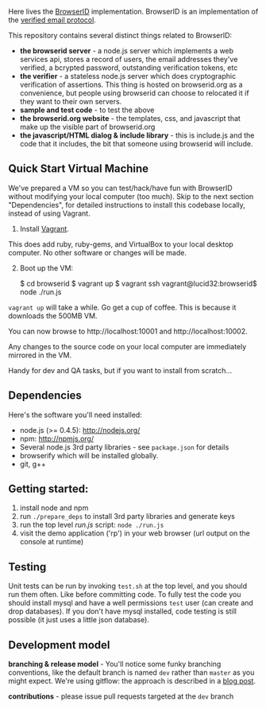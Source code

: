 Here lives the [BrowserID] implementation.  BrowserID is an implementation of the 
[verified email protocol].

  [BrowserID]:https://browserid.org
  [verified email protocol]:https://wiki.mozilla.org/Labs/Identity/VerifiedEmailProtocol

This repository contains several distinct things related to BrowserID:

  * **the browserid server** - a node.js server which implements a web services api, stores a record of users, the email addresses they've verified, a bcrypted password, outstanding verification tokens, etc
  * **the verifier** - a stateless node.js server which does cryptographic verification of assertions. This thing is hosted on browserid.org as a convenience, but people using browserid can choose to relocated it if they want to their own servers.
  * **sample and test code** - to test the above
  * **the browserid.org website** - the templates, css, and javascript that make up the visible part of browserid.org
  * **the javascript/HTML dialog & include library** - this is include.js and the code that it includes, the bit that someone using browserid will include.

## Quick Start Virtual Machine

We've prepared a VM so you can test/hack/have fun with BrowserID without modifying your local computer (too much). Skip to the next section "Dependencies", for detailed instructions to install this codebase locally, instead of using Vagrant.

1. Install [Vagrant](http://vagrantup.com/docs/getting-started/index.html).

This does add ruby, ruby-gems, and VirtualBox to your local desktop computer. No other software 
or changes will be made.

2. Boot up the VM:

    $ cd browserid
    $ vagrant up
    $ vagrant ssh
    vagrant@lucid32:browserid$ node ./run.js

`vagrant up` will take a while. Go get a cup of coffee. This is because it downloads the 500MB VM.

You can now browse to http://localhost:10001 and http://localhost:10002.

Any changes to the source code on your local computer are immediately mirrored in the VM.

Handy for dev and QA tasks, but if you want to install from scratch...

## Dependencies

Here's the software you'll need installed:

* node.js (>= 0.4.5): http://nodejs.org/
* npm: http://npmjs.org/
* Several node.js 3rd party libraries - see `package.json` for details
* browserify which will be installed globally.
* git, g++

## Getting started:

1. install node and npm
3. run `./prepare_deps` to install 3rd party libraries and generate keys
3. run the top level *run.js* script: `node ./run.js`
4. visit the demo application ('rp') in your web browser (url output on the console at runtime)

## Testing

Unit tests can be run by invoking `test.sh` at the top level, and you
should run them often.  Like before committing code.  To fully test
the code you should install mysql and have a well permissions `test`
user (can create and drop databases).  If you don't have mysql installed,
code testing is still possible (it just uses a little json database).

## Development model

**branching & release model** - You'll notice some funky branching conventions, like the default branch is named `dev` rather than `master` as you might expect.  We're using gitflow: the approach is described in a [blog post](http://lloyd.io/applying-gitflow).

**contributions** - please issue pull requests targeted at the `dev` branch


